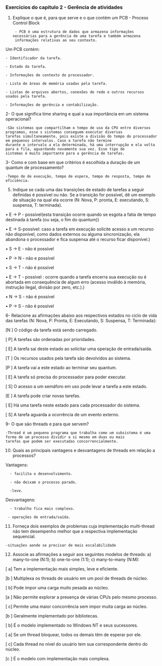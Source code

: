 ### Exercicios do capitulo 2 - Gerência de atividades 

1. Explique o que é, para que serve e o que contém um PCB - Process Control Block 

        - PCB é uma estrutura de dados que armazena informações necessárias para a gerência de uma tarefa e também armazena 
        informações relativas ao seu contexto. 

 Um PCB contém: 

    - Identificador da tarefa. 

    - Estado da tarefa. 

    - Informações de contexto do processador. 

    - Lista de áreas de memória usadas pela tarefa. 

    - Listas de arquivos abertos, conexões de rede e outros recursos usados pela tarefa. 

    - Informações de gerência e contabilização. 



2- O que significa time sharing e qual a sua importância em um sistema operacional? 

    -São sistemas que compartilham o tempo de uso da CPU entre diversos programas, esse s sistemas conseguem executar diversas 
    tarefas simultaneamente, pois existe a divisão do tempo do processador em pequenos intervalos. Caso a tarefa não termine 
    durante o intervalo a ela determinada, há uma interrupção e ela volta para a fila, aguardando novamente sua vez. Esse tipo de 
    sistemas é muito importante para a gerência de tarefas. 


3- Como e com base em que critérios é escolhida a duração de um quantum de processamento? 

    -Tempo de de execução, tempo de espera, tempo de resposta, tempo de eficiência.



5. Indique se cada uma das transições de estado de tarefas a seguir definidas é possível ou não. Se a transição for possível, dê um exemplo de situação na qual ela ocorre (N: Nova, P: pronta, E: executando, S: suspensa, T: terminada).  

• E → P - possível(esta transição ocorre quando se esgota a fatia de tempo destinada à tarefa (ou seja, o fim do quantum)) 

• E → S-possível: caso a tarefa em execução solicite acesso a um recurso não disponível, como dados externos ou alguma sincronização, 
                      ela abandona o processador e fica suspensa até o recurso ficar disponível.) 

• S → E  -  não é possível  

• P → N  - não e possível 

• S → T  -   não é possível 

• E → T  - possível : ocorre quando a tarefa encerra sua execução ou é abortada em consequência de algum erro 
                        (acesso inválido à memória, instrução ilegal, divisão por zero, etc.).) 

• N → S  -  não é possível 

• P → S - não é possível 



6- Relacione as afirmações abaixo aos respectivos estados no ciclo de vida das tarefas (N: Nova, P: Pronta, E: Executando, S: Suspensa, T: Terminada):  

[N ] O código da tarefa está sendo carregado. 

 [ P] A tarefas são ordenadas por prioridades.  

[ E] A tarefa sai deste estado ao solicitar uma operação de entrada/saída.  

[T ] Os recursos usados pela tarefa são devolvidos ao sistema.  

[P ] A tarefa vai a este estado ao terminar seu quantum.  

[ E] A tarefa só precisa do processador para poder executar.  

[ S] O acesso a um semáforo em uso pode levar a tarefa a este estado.  

[E ] A tarefa pode criar novas tarefas.  

[ E] Há uma tarefa neste estado para cada processador do sistema.  

[ S] A tarefa aguarda a ocorrência de um evento externo. 



9- O que são threads e para que servem? 

    -Thread é um pequeno programa que trabalha como um subsistema é uma forma de um processo dividir a si mesmo em duas ou mais 
    tarefas que podem ser executadas concorrencialmente.  



10. Quais as principais vantagens e desvantagens de threads em relação a processos? 

Vantagens: 

      - facilita o desenvolvimento. 

      - não deixam o processo parado.

      -leve. 

 Desvantagens: 

      - trabalho fica mais complexo. 

     - operações de entrada/saída. 
     
     
 11. Forneça dois exemplos de problemas cuja implementação multi-thread não tem
desempenho melhor que a respectiva implementação sequencial.

    -situações aonde se precisar de mais escalabilidade


12. Associe as afirmações a seguir aos seguintes modelos de threads: a) many-to-one (N:1); b) one-to-one (1:1); c) many-to-many (N:M):  

[ a] Tem a implementação mais simples, leve e eficiente.  

[b ] Multiplexa os threads de usuário em um pool de threads de núcleo.  

[ b] Pode impor uma carga muito pesada ao núcleo.  

[a ] Não permite explorar a presença de várias CPUs pelo mesmo processo.  

[ c] Permite uma maior concorrência sem impor muita carga ao núcleo. 

 [b ] Geralmente implementado por bibliotecas.  

[ b] É o modelo implementado no Windows NT e seus sucessores.  

[ a] Se um thread bloquear, todos os demais têm de esperar por ele.  

[ c] Cada thread no nível do usuário tem sua correspondente dentro do núcleo.  

[c ] É o modelo com implementação mais complexa. 
     


